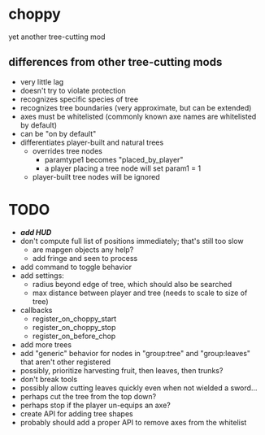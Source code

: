 # choppy

yet another tree-cutting mod

## differences from other tree-cutting mods

* very little lag
* doesn't try to violate protection
* recognizes specific species of tree
* recognizes tree boundaries (very approximate, but can be extended)
* axes must be whitelisted (commonly known axe names are whitelisted by default)
* can be "on by default"
* differentiates player-built and natural trees
  * overrides tree nodes
    * paramtype1 becomes "placed_by_player"
    * a player placing a tree node will set param1 = 1
  * player-built tree nodes will be ignored

# TODO

* ***add HUD***
* don't compute full list of positions immediately; that's still too slow
  * are mapgen objects any help?
  * add fringe and seen to process
* add command to toggle behavior
* add settings:
  * radius beyond edge of tree, which should also be searched
  * max distance between player and tree (needs to scale to size of tree)
* callbacks
  * register_on_choppy_start
  * register_on_choppy_stop
  * register_on_before_chop
* add more trees
* add "generic" behavior for nodes in "group:tree" and "group:leaves" that aren't other registered
* possibly, prioritize harvesting fruit, then leaves, then trunks?
* don't break tools
* possibly allow cutting leaves quickly even when not wielded a sword...
* perhaps cut the tree from the top down?
* perhaps stop if the player un-equips an axe?
* create API for adding tree shapes
* probably should add a proper API to remove axes from the whitelist
